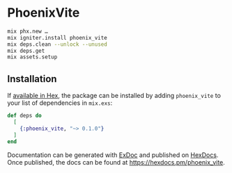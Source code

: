 # PhoenixVite

```sh
mix phx.new …
mix igniter.install phoenix_vite
mix deps.clean --unlock --unused
mix deps.get
mix assets.setup
```

## Installation

If [available in Hex](https://hex.pm/docs/publish), the package can be installed
by adding `phoenix_vite` to your list of dependencies in `mix.exs`:

```elixir
def deps do
  [
    {:phoenix_vite, "~> 0.1.0"}
  ]
end
```

Documentation can be generated with [ExDoc](https://github.com/elixir-lang/ex_doc)
and published on [HexDocs](https://hexdocs.pm). Once published, the docs can
be found at <https://hexdocs.pm/phoenix_vite>.
